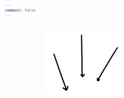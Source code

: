 ```yaml
---
comment: false
---
```


######

<p align="center">
    <img src="/img/contact.gif" width="250"/>

</p>
